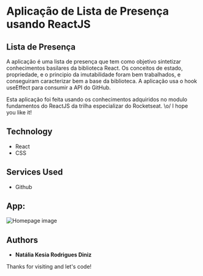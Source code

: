 # Aplicação de Lista de Presença usando ReactJS


##  Lista de Presença
A aplicação é uma lista de presença que tem como objetivo sintetizar conhecimentos basilares da biblioteca React. Os conceitos de estado, 
propriedade, e o principio da imutabilidade foram bem trabalhados, e conseguiram caracterizar bem a base da biblioteca. A aplicação usa o hook
useEffect para consumir a API do GitHub.

Esta aplicação foi feita usando os conhecimentos adquiridos no modulo fundamentos do ReactJS da trilha especializar do Rocketseat. 
\o/ 
I hope you like it!


## Technology 

* React
* CSS

## Services Used

* Github


## App:


![Homepage image](https://media.giphy.com/media/LMRKBZqoIL9yMdyuAM/giphy.gif)

  ## Authors

  * **Natália Kesia Rodrigues Diniz** 

 Thanks for visiting and let's code!
